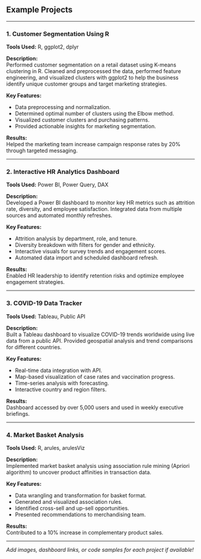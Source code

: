 ## Example Projects

---

### 1. Customer Segmentation Using R

**Tools Used:** R, ggplot2, dplyr

**Description:**  
Performed customer segmentation on a retail dataset using K-means clustering in R. Cleaned and preprocessed the data, performed feature engineering, and visualized clusters with ggplot2 to help the business identify unique customer groups and target marketing strategies.

**Key Features:**
- Data preprocessing and normalization.
- Determined optimal number of clusters using the Elbow method.
- Visualized customer clusters and purchasing patterns.
- Provided actionable insights for marketing segmentation.

**Results:**  
Helped the marketing team increase campaign response rates by 20% through targeted messaging.

---

### 2. Interactive HR Analytics Dashboard

**Tools Used:** Power BI, Power Query, DAX

**Description:**  
Developed a Power BI dashboard to monitor key HR metrics such as attrition rate, diversity, and employee satisfaction. Integrated data from multiple sources and automated monthly refreshes.

**Key Features:**
- Attrition analysis by department, role, and tenure.
- Diversity breakdown with filters for gender and ethnicity.
- Interactive visuals for survey trends and engagement scores.
- Automated data import and scheduled dashboard refresh.

**Results:**  
Enabled HR leadership to identify retention risks and optimize employee engagement strategies.

---

### 3. COVID-19 Data Tracker

**Tools Used:** Tableau, Public API

**Description:**  
Built a Tableau dashboard to visualize COVID-19 trends worldwide using live data from a public API. Provided geospatial analysis and trend comparisons for different countries.

**Key Features:**
- Real-time data integration with API.
- Map-based visualization of case rates and vaccination progress.
- Time-series analysis with forecasting.
- Interactive country and region filters.

**Results:**  
Dashboard accessed by over 5,000 users and used in weekly executive briefings.

---

### 4. Market Basket Analysis

**Tools Used:** R, arules, arulesViz

**Description:**  
Implemented market basket analysis using association rule mining (Apriori algorithm) to uncover product affinities in transaction data.

**Key Features:**
- Data wrangling and transformation for basket format.
- Generated and visualized association rules.
- Identified cross-sell and up-sell opportunities.
- Presented recommendations to merchandising team.

**Results:**  
Contributed to a 10% increase in complementary product sales.

---

*Add images, dashboard links, or code samples for each project if available!*
